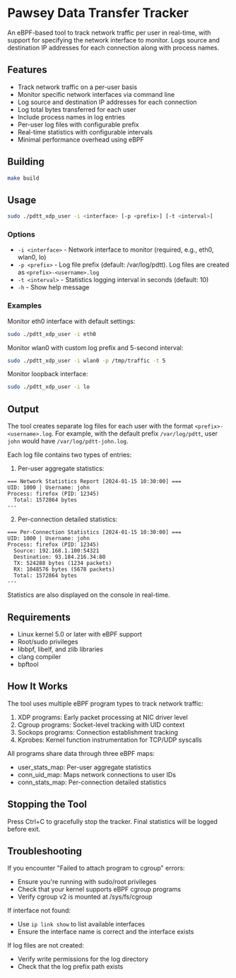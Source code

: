 # Pawsey Data Transfer Tracker

An eBPF-based tool to track network traffic per user in real-time, with
support for specifying the network interface to monitor. Logs source and
destination IP addresses for each connection along with process names.

## Features

- Track network traffic on a per-user basis
- Monitor specific network interfaces via command line
- Log source and destination IP addresses for each connection
- Log total bytes transferred for each user
- Include process names in log entries
- Per-user log files with configurable prefix
- Real-time statistics with configurable intervals
- Minimal performance overhead using eBPF

## Building

```bash
make build
```

## Usage

```bash
sudo ./pdtt_xdp_user -i <interface> [-p <prefix>] [-t <interval>]
```

### Options

- `-i <interface>` - Network interface to monitor (required, e.g., eth0,
  wlan0, lo)
- `-p <prefix>` - Log file prefix (default: /var/log/pdtt). Log files are
  created as `<prefix>-<username>.log`
- `-t <interval>` - Statistics logging interval in seconds (default: 10)
- `-h` - Show help message

### Examples

Monitor eth0 interface with default settings:

```bash
sudo ./pdtt_xdp_user -i eth0
```

Monitor wlan0 with custom log prefix and 5-second interval:

```bash
sudo ./pdtt_xdp_user -i wlan0 -p /tmp/traffic -t 5
```

Monitor loopback interface:

```bash
sudo ./pdtt_xdp_user -i lo
```

## Output

The tool creates separate log files for each user with the format
`<prefix>-<username>.log`. For example, with the default prefix
`/var/log/pdtt`, user `john` would have `/var/log/pdtt-john.log`.

Each log file contains two types of entries:

1. Per-user aggregate statistics:
```
=== Network Statistics Report [2024-01-15 10:30:00] ===
UID: 1000 | Username: john
Process: firefox (PID: 12345)
  Total: 1572864 bytes
---
```

2. Per-connection detailed statistics:
```
=== Per-Connection Statistics [2024-01-15 10:30:00] ===
UID: 1000 | Username: john
Process: firefox (PID: 12345)
  Source: 192.168.1.100:54321
  Destination: 93.184.216.34:80
  TX: 524288 bytes (1234 packets)
  RX: 1048576 bytes (5678 packets)
  Total: 1572864 bytes
---
```

Statistics are also displayed on the console in real-time.

## Requirements

- Linux kernel 5.0 or later with eBPF support
- Root/sudo privileges
- libbpf, libelf, and zlib libraries
- clang compiler
- bpftool

## How It Works

The tool uses multiple eBPF program types to track network traffic:

1. XDP programs: Early packet processing at NIC driver level
2. Cgroup programs: Socket-level tracking with UID context
3. Sockops programs: Connection establishment tracking
4. Kprobes: Kernel function instrumentation for TCP/UDP syscalls

All programs share data through three eBPF maps:
- user_stats_map: Per-user aggregate statistics
- conn_uid_map: Maps network connections to user IDs
- conn_stats_map: Per-connection detailed statistics

## Stopping the Tool

Press Ctrl+C to gracefully stop the tracker. Final statistics will be logged
before exit.

## Troubleshooting

If you encounter "Failed to attach program to cgroup" errors:

- Ensure you're running with sudo/root privileges
- Check that your kernel supports eBPF cgroup programs
- Verify cgroup v2 is mounted at /sys/fs/cgroup

If interface not found:

- Use `ip link show` to list available interfaces
- Ensure the interface name is correct and the interface exists

If log files are not created:

- Verify write permissions for the log directory
- Check that the log prefix path exists
